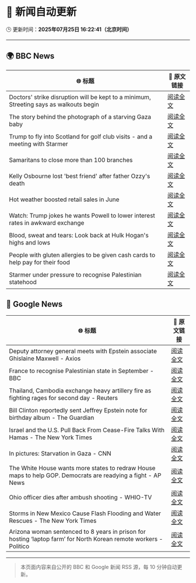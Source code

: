 # 🧠 新闻自动更新

🕒 更新时间：**2025年07月25日 16:22:41（北京时间）**

---

## 🌍 BBC News

| 🌐 标题 | 🔗 原文链接 |
|--------|-------------|
| Doctors' strike disruption will be kept to a minimum, Streeting says as walkouts begin | [阅读全文](https://www.bbc.com/news/articles/c0epel8gd49o) |
| The story behind the photograph of a starving Gaza baby | [阅读全文](https://www.bbc.com/news/videos/czryry57x4do) |
| Trump to fly into Scotland for golf club visits - and a meeting with Starmer | [阅读全文](https://www.bbc.com/news/articles/cg4r4z2gx2qo) |
| Samaritans to close more than 100 branches | [阅读全文](https://www.bbc.com/news/articles/cm2l23ylv46o) |
| Kelly Osbourne lost 'best friend' after father Ozzy's death | [阅读全文](https://www.bbc.com/news/articles/cy7n7e6g6x1o) |
| Hot weather boosted retail sales in June | [阅读全文](https://www.bbc.com/news/articles/c3353der4evo) |
| Watch: Trump jokes he wants Powell to lower interest rates in awkward exchange | [阅读全文](https://www.bbc.com/news/videos/crl0l0xxrxeo) |
| Blood, sweat and tears: Look back at Hulk Hogan's highs and lows | [阅读全文](https://www.bbc.com/news/articles/c80p0ynk754o) |
| People with gluten allergies to be given cash cards to help pay for their food | [阅读全文](https://www.bbc.com/news/articles/c0l4d3g4p2do) |
| Starmer under pressure to recognise Palestinian statehood | [阅读全文](https://www.bbc.com/news/articles/cly2yky91lpo) |

## 📰 Google News

| 🌐 标题 | 🔗 原文链接 |
|--------|-------------|
| Deputy attorney general meets with Epstein associate Ghislaine Maxwell - Axios | [阅读全文](https://news.google.com/rss/articles/CBMiakFVX3lxTE5WQjU1TzEyZ2I4MzliYlNmYm9wYjRmb3lodTlfbG51eXExa0VfdmNsblJSbzZfRWpHNWdPdUJiNmFpUU9QaE84TEZpUGljSlZfUzZ4X2Y0OWhrNzh2RF9zNDBHSVpyN3l4UXc?oc=5) |
| France to recognise Palestinian state in September - BBC | [阅读全文](https://news.google.com/rss/articles/CBMiWkFVX3lxTE9YZFlMRU0ycEhNYkpmdG8xYmtGcU4wN1ZFRXJ0ZnlJWkVQWFZhc3lNUTA4WkRQbWtiaXhaVldPM0Ffb1NJZ2E2blk5ZndFdFk4ZWx2RmNua1Q3UdIBX0FVX3lxTE9PZXBGeDRJdkxDM3p1WTB3OWxKZE1KWWFzaHhqTGdIbWluODRaRUtQaWIyZlQ1S2ZkTVU4NTd5enotSEN0LVRJRzB4Nm84ejVMNmVKWXlSaTBPWFVNanNN?oc=5) |
| Thailand, Cambodia exchange heavy artillery fire as fighting rages for second day - Reuters | [阅读全文](https://news.google.com/rss/articles/CBMixwFBVV95cUxOaXpLb3FkdnVuSUh0aVBuSGNEemtPa21vWS1nV1B0bWJHR3JjakQtT1J1TVJ0a2toVk9xZXZQMHhVX25aLUh0RzhSd3Q0MWhLdDNtOTEtcVVXWjlEVDZ1RktKTEdqNi1vZktZTUlrbXF2X3dOWEs2ZWNtTjNTc1V1Nm9hUUNUY0ZoWXJHMlZiY0kwNElOcmJHQjk1OFpQdGx0ckh4Um5KNEZ5SFRIUGxmOGRrNDFjXzhWcGxRMXdOOWJVcFRWZWVz?oc=5) |
| Bill Clinton reportedly sent Jeffrey Epstein note for birthday album - The Guardian | [阅读全文](https://news.google.com/rss/articles/CBMipgFBVV95cUxOdGJWUFNjNHdfRmlEQl9kTXgxOXlfMGR4RFR2UTdvTkhZczliTXp0M1RGdlFNOVY3MEQ3WkI0Z3JMVVNaN28wd2lqQlVaX0hjVnZCZjZ3SXE4UDJYcWd3OVFqbzZtTklHQjljZGpxVmc2QnVhdFhjaW5fQU16ZVYwRzUtZllGdHdIZG1nOEpyWTRNaTNCN1E4N0hzZm13MUlHTlpiUjlR?oc=5) |
| Israel and the U.S. Pull Back From Cease-Fire Talks With Hamas - The New York Times | [阅读全文](https://news.google.com/rss/articles/CBMifkFVX3lxTE9hZlhqMW1iRDZQQWpab1FRNGx0WWljcXBjbHQwYm43QzJIZnhRbE41QWNSWlVPaXZyU0Jid3Q1MWJkX0Fkd05idVl3Ul80UGVLenhxWjVVdEd5ZUlXZ3dSa195LV9GUzdYYkFqcUlLSUxERUxZamcwSU9jUEtzUQ?oc=5) |
| In pictures: Starvation in Gaza - CNN | [阅读全文](https://news.google.com/rss/articles/CBMikAFBVV95cUxOMEdZdk0wOEdHV1pjWkY0VTg4T1EyS250d1Y5UWdna2hSLUdod3Q4YlM2X3NNZFpHSXh1RzVRTHdvTzR2S3VfZ0M5UGllNDNTZFhRQXJlRUQtUHVsanc3Q3JPakhSYXlmb0RtSEdydkFDYTZmZXhxMVRxcEFKTk1KVkY2SWJnZVhQX29NYmhOOHU?oc=5) |
| The White House wants more states to redraw House maps to help GOP. Democrats are readying a fight - AP News | [阅读全文](https://news.google.com/rss/articles/CBMivAFBVV95cUxNREZSeFZyV24xTGRnaUxwUWRic1BKVk91bTFLYUxjSk41Qk1pQ2IwUlV6cXpYZWowdzY1d3U3VloyaTFCSXFpbE52ckFXVXpSeUphM2NKdGdpcWt5TnFIVWYxeExNclc3RG53eDZ4ZFZjOXNlV3lEcnRtSjlKOWJfMUk0bVp3YUlRQW02RFNGM19pb0U0WW1peUc2TTIzTUJzdl81WFlMNURIZWlXTjlnclpDS2ZSUUZXTkRiWg?oc=5) |
| Ohio officer dies after ambush shooting - WHIO-TV | [阅读全文](https://news.google.com/rss/articles/CBMioAFBVV95cUxQWFltTXNJbE1xcEJkelZIbGFMVnl1aWJISVJ3RkdUbDIxQlVHQi1TVzdGZ0hRNng3SWFoNFBDNG1NVmJFc1FOZ1NINkNwZ2ptcTFjb0IzX0N4S2FabWVyTl9uZUNQTEloa2R4a2NVM0lPMGtHTkwxdnJRRUxSVTRJdE9tWERXLWhwWUMwV0NsODctb3JhQVpMM0dsQVhUY3Rv0gG0AUFVX3lxTFBPbXVCc0tpRVpYVzZmcTcwYU9POEk0dXpLVGhHamFsUnlHRHZ4X1A2STF2OEs1clo4MWt5QWJkMnB5RVV6MkJzNDMxT1VQRlA5Z1Y5VTJkLU16N2EyaXJ5bFVRMEl2WDRhYjBFVmJkb3pQLUlfZnlvY09MLWJ5VWwxa1lmcWRUSXVmN3k5alhqVk96WmV3WUNpWnJVaGhmajRWRVhxN2JCUHMxYm55WXhwX2VjMg?oc=5) |
| Storms in New Mexico Cause Flash Flooding and Water Rescues - The New York Times | [阅读全文](https://news.google.com/rss/articles/CBMiekFVX3lxTE5JaHFqRmxOYy0zc0FSaGdQY2g2N0NJN3ZydnZ6SWFGMi0tSHo0T2ROc0I2TXFzWUtOV2xnMUlRaEFaMFlpTEVBVHBLTkFBeDNHbHNVUUxMYjVvQXlNUk1mRFR4MUY0Q25sMDFfTS1Yc0J4RnozUUZpOU5n?oc=5) |
| Arizona woman sentenced to 8 years in prison for hosting ‘laptop farm’ for North Korean remote workers - Politico | [阅读全文](https://news.google.com/rss/articles/CBMioAFBVV95cUxQcHItcThocFhLaHdKUVZSYkg5TmZmbFZCM3o3RXgxbHJZbzhCa2tEbVE4b0ljN0pVTHJKRUJyc3pjWWVhb29JSUQ0ZmxNNGdNaDk2TElVSVBCYmhhRjNtR19DZGJFeTdxTjF4cXJzX1U3TGJETnA2NzJlWUdiNHJtR0o3aVp0a2M2Q1BWZmpiSUFxQkhtekRaWk1kM0RhVDF1?oc=5) |

---
> 本页面内容来自公开的 BBC 和 Google 新闻 RSS 源，每 10 分钟自动更新。
